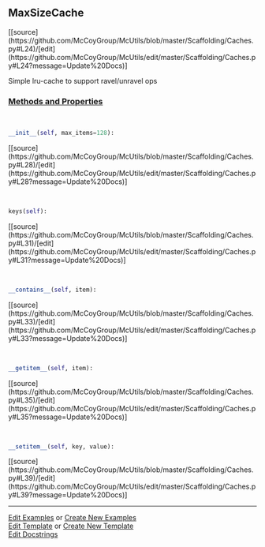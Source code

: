 ## <a id="McUtils.Scaffolding.Caches.MaxSizeCache">MaxSizeCache</a> 
<div class="docs-source-link" markdown="1">
[[source](https://github.com/McCoyGroup/McUtils/blob/master/Scaffolding/Caches.py#L24)/[edit](https://github.com/McCoyGroup/McUtils/edit/master/Scaffolding/Caches.py#L24?message=Update%20Docs)]
</div>

Simple lru-cache to support ravel/unravel ops

<div class="collapsible-section">
 <div class="collapsible-section collapsible-section-header" markdown="1">
 
### <a class="collapse-link" data-toggle="collapse" href="#methods">Methods and Properties</a> <a class="float-right" data-toggle="collapse" href="#methods"><i class="fa fa-chevron-down"></i></a>

 </div>
 <div class="collapsible-section collapsible-section-body collapse" id="methods" markdown="1">

<a id="McUtils.Scaffolding.Caches.MaxSizeCache.__init__" class="docs-object-method">&nbsp;</a> 
```python
__init__(self, max_items=128): 
```
<div class="docs-source-link" markdown="1">
[[source](https://github.com/McCoyGroup/McUtils/blob/master/Scaffolding/Caches.py#L28)/[edit](https://github.com/McCoyGroup/McUtils/edit/master/Scaffolding/Caches.py#L28?message=Update%20Docs)]
</div>

<a id="McUtils.Scaffolding.Caches.MaxSizeCache.keys" class="docs-object-method">&nbsp;</a> 
```python
keys(self): 
```
<div class="docs-source-link" markdown="1">
[[source](https://github.com/McCoyGroup/McUtils/blob/master/Scaffolding/Caches.py#L31)/[edit](https://github.com/McCoyGroup/McUtils/edit/master/Scaffolding/Caches.py#L31?message=Update%20Docs)]
</div>

<a id="McUtils.Scaffolding.Caches.MaxSizeCache.__contains__" class="docs-object-method">&nbsp;</a> 
```python
__contains__(self, item): 
```
<div class="docs-source-link" markdown="1">
[[source](https://github.com/McCoyGroup/McUtils/blob/master/Scaffolding/Caches.py#L33)/[edit](https://github.com/McCoyGroup/McUtils/edit/master/Scaffolding/Caches.py#L33?message=Update%20Docs)]
</div>

<a id="McUtils.Scaffolding.Caches.MaxSizeCache.__getitem__" class="docs-object-method">&nbsp;</a> 
```python
__getitem__(self, item): 
```
<div class="docs-source-link" markdown="1">
[[source](https://github.com/McCoyGroup/McUtils/blob/master/Scaffolding/Caches.py#L35)/[edit](https://github.com/McCoyGroup/McUtils/edit/master/Scaffolding/Caches.py#L35?message=Update%20Docs)]
</div>

<a id="McUtils.Scaffolding.Caches.MaxSizeCache.__setitem__" class="docs-object-method">&nbsp;</a> 
```python
__setitem__(self, key, value): 
```
<div class="docs-source-link" markdown="1">
[[source](https://github.com/McCoyGroup/McUtils/blob/master/Scaffolding/Caches.py#L39)/[edit](https://github.com/McCoyGroup/McUtils/edit/master/Scaffolding/Caches.py#L39?message=Update%20Docs)]
</div>

 </div>
</div>




___

[Edit Examples](https://github.com/McCoyGroup/McUtils/edit/gh-pages/ci/examples/McUtils/Scaffolding/Caches/MaxSizeCache.md) or 
[Create New Examples](https://github.com/McCoyGroup/McUtils/new/gh-pages/?filename=ci/examples/McUtils/Scaffolding/Caches/MaxSizeCache.md) <br/>
[Edit Template](https://github.com/McCoyGroup/McUtils/edit/gh-pages/ci/docs/McUtils/Scaffolding/Caches/MaxSizeCache.md) or 
[Create New Template](https://github.com/McCoyGroup/McUtils/new/gh-pages/?filename=ci/docs/templates/McUtils/Scaffolding/Caches/MaxSizeCache.md) <br/>
[Edit Docstrings](https://github.com/McCoyGroup/McUtils/edit/master/Scaffolding/Caches.py#L24?message=Update%20Docs)